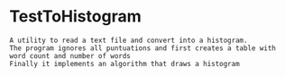 # TestToHistogram

    A utility to read a text file and convert into a histogram.
    The program ignores all puntuations and first creates a table with word count and number of words
    Finally it implements an algorithm that draws a histogram


